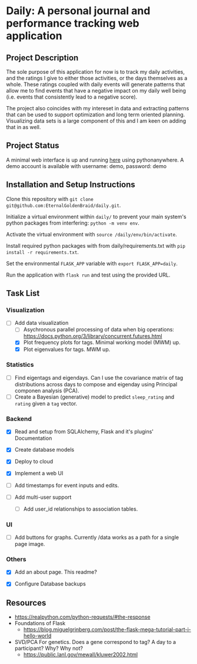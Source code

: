 # Daily: A personal journal and performance tracking web application

## Project Description

The sole purpose of this application for now is to track my daily activities, and the ratings I give to either those activities, or the days themselves as a whole. These ratings coupled with daily events will generate patterns that allow me to find events that have a negative impact on my daily well being (i.e. events that consistently lead to a negative score). 

The project also coincides with my intereset in data and extracting patterns that can be used to support optimization and long term oriented planning. Visualizing data sets is a large component of this and I am keen on adding that in as well.

## Project Status

A minimal web interface is up and running [here](www.dailydata.me) using pythonanywhere. A demo account is available with username: demo, password: demo

## Installation and Setup Instructions

Clone this repository with `git clone git@github.com:EternalGoldenBraid/daily.git`.

Initialize a virtual environment within `daily/` to prevent your main system's python packages from interfering: `python -m venv env`.

Activate the virtual environment with `source /daily/env/bin/activate`.

Install required python packages with from daily/requirements.txt with `pip install -r requirements.txt`.

Set the environmental `FLASK_APP` variable with `export FLASK_APP=daily`.

Run the application with `flask run` and test using the provided URL.

## Task List

### Visualization
- [ ] Add data visualization
	- [ ] Asychronous parallel processing of data when big operations: https://docs.python.org/3/library/concurrent.futures.html
	- [x] Plot frequency plots for tags. Minimal working model (MWM) up.
	- [x] Plot eigenvalues for tags. MWM up.

### Statistics
- [ ] Find eigentags and eigendays. Can I use the covariance matrix of tag distributions
across days to compose and eigenday using Principal componen analysis (PCA).
- [ ] Create a Bayesian (generative) model to predict `sleep_rating` and `rating` given a `tag` vector.

### Backend
- [x] Read and setup from SQLAlchemy, Flask and it's plugins' Documentation

- [x] Create database models

- [x] Deploy to cloud

- [x] Implement a web UI 

- [ ] Add timestamps for event inputs and edits.

- [ ] Add multi-user support
	- [ ] Add user_id relationships to association tables.

### UI
- [ ] Add buttons for graphs. Currently <url>/data works as a path for a single page image.
      
### Others
- [x] Add an about page. This readme?

- [x] Configure Database backups

## Resources
- https://realpython.com/python-requests/#the-response
- Foundations of Flask
	- https://blog.miguelgrinberg.com/post/the-flask-mega-tutorial-part-i-hello-world
- SVD/PCA For genetics. Does a gene correspond to tag? A day to a participant? Why? Why not?
	- https://public.lanl.gov/mewall/kluwer2002.html
